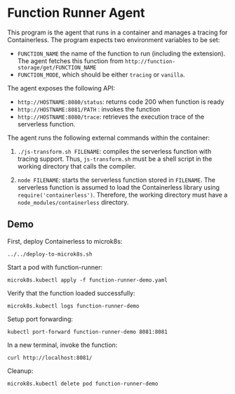 # Function Runner Agent

This program is the agent that runs in a container and manages a tracing for
Containerless. The program expects two environment variables to be set:

- `FUNCTION_NAME` the name of the function to run (including the extension).
  The agent fetches this function from
  `http://function-storage/get/FUNCTION_NAME`
- `FUNCTION_MODE`, which should be either `tracing` or `vanilla`.

The agent exposes the following API:

- `http://HOSTNAME:8080/status`: returns code 200 when function is ready
- `http://HOSTNAME:8081/PATH` : invokes the function
- `http://HOSTNAME:8080/trace`: retrieves the execution trace of the serverless
   function.

The agent runs the following external commands within the container:

1. `./js-transform.sh FILENAME`: compiles the serverless function with tracing
   support. Thus, `js-transform.sh` must be a shell script in the working
   directory that calls the compiler.

2. `node FILENAME`: starts the serverless function stored in `FILENAME`. The
   serverless function is assumed to load the Containerless library using
   `require('containerless')`. Therefore, the working directory must have a
   `node_modules/containerless` directory.

## Demo

First, deploy Containerless to microk8s:

```
../../deploy-to-microk8s.sh
```

Start a pod with function-runner:

```
microk8s.kubectl apply -f function-runner-demo.yaml
```

Verify that the function loaded successfully:

```
microk8s.kubectl logs function-runner-demo
```

Setup port forwarding:

```
kubectl port-forward function-runner-demo 8081:8081
```

In a new terminal, invoke the function:

```
curl http://localhost:8081/
```

Cleanup:

```
microk8s.kubectl delete pod function-runner-demo
```
